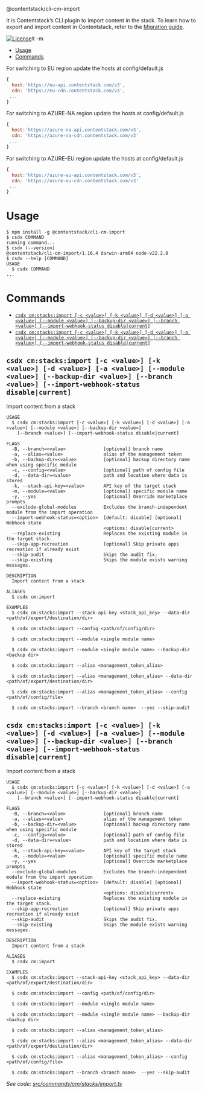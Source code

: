 @contentstack/cli-cm-import

It is Contentstack’s CLI plugin to import content in the stack. To learn how to export and import content in Contentstack, refer to the [Migration guide](https://www.contentstack.com/docs/developers/cli/migration/).

[![License](https://img.shields.io/npm/l/@contentstack/cli)](https://github.com/contentstack/cli/blob/main/LICENSE)it -m 

<!-- toc -->
* [Usage](#usage)
* [Commands](#commands)
<!-- tocstop -->

For switching to EU region update the hosts at config/default.js

```js
{
  host:'https://eu-api.contentstack.com/v3',
  cdn: 'https://eu-cdn.contentstack.com/v3',
 ...
}
```

For switching to AZURE-NA region update the hosts at config/default.js

```js
{
  host:'https://azure-na-api.contentstack.com/v3',
  cdn: 'https://azure-na-cdn.contentstack.com/v3'
 ...
}
```

For switching to AZURE-EU region update the hosts at config/default.js

```js
{
  host:'https://azure-eu-api.contentstack.com/v3',
  cdn: 'https://azure-eu-cdn.contentstack.com/v3'
 ...
}
```

# Usage

<!-- usage -->
```sh-session
$ npm install -g @contentstack/cli-cm-import
$ csdx COMMAND
running command...
$ csdx (--version)
@contentstack/cli-cm-import/1.16.4 darwin-arm64 node-v22.2.0
$ csdx --help [COMMAND]
USAGE
  $ csdx COMMAND
...
```
<!-- usagestop -->

# Commands

<!-- commands -->
* [`csdx cm:stacks:import [-c <value>] [-k <value>] [-d <value>] [-a <value>] [--module <value>] [--backup-dir <value>] [--branch <value>] [--import-webhook-status disable|current]`](#csdx-cmstacksimport--c-value--k-value--d-value--a-value---module-value---backup-dir-value---branch-value---import-webhook-status-disablecurrent)
* [`csdx cm:stacks:import [-c <value>] [-k <value>] [-d <value>] [-a <value>] [--module <value>] [--backup-dir <value>] [--branch <value>] [--import-webhook-status disable|current]`](#csdx-cmstacksimport--c-value--k-value--d-value--a-value---module-value---backup-dir-value---branch-value---import-webhook-status-disablecurrent-1)

## `csdx cm:stacks:import [-c <value>] [-k <value>] [-d <value>] [-a <value>] [--module <value>] [--backup-dir <value>] [--branch <value>] [--import-webhook-status disable|current]`

Import content from a stack

```
USAGE
  $ csdx cm:stacks:import [-c <value>] [-k <value>] [-d <value>] [-a <value>] [--module <value>] [--backup-dir <value>]
    [--branch <value>] [--import-webhook-status disable|current]

FLAGS
  -B, --branch=<value>              [optional] branch name
  -a, --alias=<value>               alias of the management token
  -b, --backup-dir=<value>          [optional] backup directory name when using specific module
  -c, --config=<value>              [optional] path of config file
  -d, --data-dir=<value>            path and location where data is stored
  -k, --stack-api-key=<value>       API key of the target stack
  -m, --module=<value>              [optional] specific module name
  -y, --yes                         [optional] Override marketplace prompts
  --exclude-global-modules          Excludes the branch-independent module from the import operation
  --import-webhook-status=<option>  [default: disable] [optional] Webhook state
                                    <options: disable|current>
  --replace-existing                Replaces the existing module in the target stack.
  --skip-app-recreation             [optional] Skip private apps recreation if already exist
  --skip-audit                      Skips the audit fix.
  --skip-existing                   Skips the module exists warning messages.

DESCRIPTION
  Import content from a stack

ALIASES
  $ csdx cm:import

EXAMPLES
  $ csdx cm:stacks:import --stack-api-key <stack_api_key> --data-dir <path/of/export/destination/dir>

  $ csdx cm:stacks:import --config <path/of/config/dir>

  $ csdx cm:stacks:import --module <single module name>

  $ csdx cm:stacks:import --module <single module name> --backup-dir <backup dir>

  $ csdx cm:stacks:import --alias <management_token_alias>

  $ csdx cm:stacks:import --alias <management_token_alias> --data-dir <path/of/export/destination/dir>

  $ csdx cm:stacks:import --alias <management_token_alias> --config <path/of/config/file>

  $ csdx cm:stacks:import --branch <branch name>  --yes --skip-audit
```

## `csdx cm:stacks:import [-c <value>] [-k <value>] [-d <value>] [-a <value>] [--module <value>] [--backup-dir <value>] [--branch <value>] [--import-webhook-status disable|current]`

Import content from a stack

```
USAGE
  $ csdx cm:stacks:import [-c <value>] [-k <value>] [-d <value>] [-a <value>] [--module <value>] [--backup-dir <value>]
    [--branch <value>] [--import-webhook-status disable|current]

FLAGS
  -B, --branch=<value>              [optional] branch name
  -a, --alias=<value>               alias of the management token
  -b, --backup-dir=<value>          [optional] backup directory name when using specific module
  -c, --config=<value>              [optional] path of config file
  -d, --data-dir=<value>            path and location where data is stored
  -k, --stack-api-key=<value>       API key of the target stack
  -m, --module=<value>              [optional] specific module name
  -y, --yes                         [optional] Override marketplace prompts
  --exclude-global-modules          Excludes the branch-independent module from the import operation
  --import-webhook-status=<option>  [default: disable] [optional] Webhook state
                                    <options: disable|current>
  --replace-existing                Replaces the existing module in the target stack.
  --skip-app-recreation             [optional] Skip private apps recreation if already exist
  --skip-audit                      Skips the audit fix.
  --skip-existing                   Skips the module exists warning messages.

DESCRIPTION
  Import content from a stack

ALIASES
  $ csdx cm:import

EXAMPLES
  $ csdx cm:stacks:import --stack-api-key <stack_api_key> --data-dir <path/of/export/destination/dir>

  $ csdx cm:stacks:import --config <path/of/config/dir>

  $ csdx cm:stacks:import --module <single module name>

  $ csdx cm:stacks:import --module <single module name> --backup-dir <backup dir>

  $ csdx cm:stacks:import --alias <management_token_alias>

  $ csdx cm:stacks:import --alias <management_token_alias> --data-dir <path/of/export/destination/dir>

  $ csdx cm:stacks:import --alias <management_token_alias> --config <path/of/config/file>

  $ csdx cm:stacks:import --branch <branch name>  --yes --skip-audit
```

_See code: [src/commands/cm/stacks/import.ts](https://github.com/contentstack/cli/blob/main/packages/contentstack-import/src/commands/cm/stacks/import.ts)_
<!-- commandsstop -->
